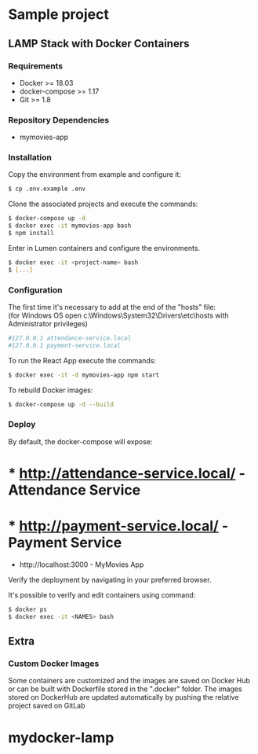 # Sample project
## LAMP Stack with Docker Containers

### Requirements
 - Docker >= 18.03
 - docker-compose >= 1.17
 - Git >= 1.8

### Repository Dependencies
- mymovies-app

### Installation
Copy the environment from example and configure it:
```sh
$ cp .env.example .env
```
Clone the associated projects and execute the commands:
```sh
$ docker-compose up -d
$ docker exec -it mymovies-app bash
$ npm install
```
Enter in Lumen containers and configure the environments.
```sh
$ docker exec -it <project-name> bash
$ [...]
```

### Configuration
The first time it's necessary to add at the end of the "hosts" file: <br>
(for Windows OS open c:\Windows\System32\Drivers\etc\hosts with Administrator privileges)
```sh
#127.0.0.1 attendance-service.local
#127.0.0.1 payment-service.local
```
To run the React App execute the commands:
```sh
$ docker exec -it -d mymovies-app npm start
```

To rebuild Docker images:
```sh
$ docker-compose up -d --build
```

### Deploy
By default, the docker-compose will expose:
# * http://attendance-service.local/ - Attendance Service
# * http://payment-service.local/ - Payment Service
 * http://localhost:3000 - MyMovies App

Verify the deployment by navigating in your preferred browser.

It's possible to verify and edit containers using command:
```sh
$ docker ps
$ docker exec -it <NAMES> bash
```

## Extra
### Custom Docker Images
Some containers are customized and the images are saved on Docker Hub or can be built with Dockerfile stored in the ".docker" folder.
The images stored on DockerHub are updated automatically by pushing the relative project saved on GitLab <br>
# mydocker-lamp
